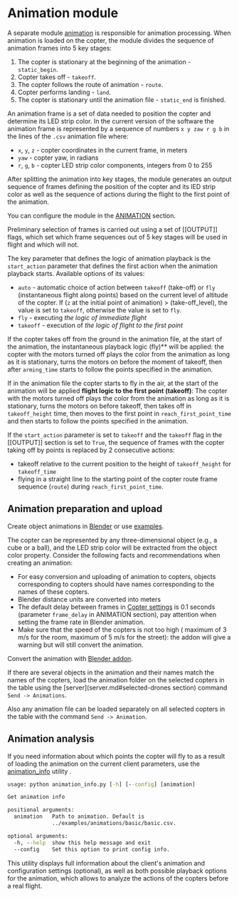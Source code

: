 # Animation module

A separate module [animation](../../drone/modules/animation.py) is responsible for animation processing. When animation is loaded on the copter, the module divides the sequence of animation frames into 5 key stages:

1. The copter is stationary at the beginning of the animation - `static_begin`.
2. Copter takes off - `takeoff`.
3. The copter follows the route of animation - `route`.
4. Copter performs landing - `land`.
5. The copter is stationary until the animation file - `static_end` is finished.

An animation frame is a set of data needed to position the copter and determine its LED strip color. In the current version of the software the animation frame is represented by a sequence of numbers `x y zaw r g b` in the lines of the `.csv` animation file where:

* `x`, `y`, `z` - copter coordinates in the current frame, in meters
* `yaw` - copter yaw, in radians
* `r`, `g`, `b` - сopter LED strip color components, integers from 0 to 255

After splitting the animation into key stages, the module generates an output sequence of frames defining the position of the copter and its lED strip color as well as the sequence of actions during the flight to the first point of the animation.

You can configure the module in the [ANIMATION](client.md#раздел-animation) section.

Preliminary selection of frames is carried out using a set of [[OUTPUT]] flags, which set which frame sequences out of 5 key stages will be used in flight and which will not.

The key parameter that defines the logic of animation playback is the `start_action` parameter that defines the first action when the animation playback starts. Available options of its values:

* `auto` - automatic choice of action between `takeoff` (take-off) or `fly` (instantaneous flight along points) based on the current level of altitude of the copter. If (`z` at the initial point of animation) > (take-off_level), the value is set to `takeoff`, otherwise the value is set to `fly`.
* `fly` - executing *the logic of immediate flight*
* `takeoff` - execution of *the logic of flight to the first point*

If the copter takes off from the ground in the animation file, at the start of the animation, the instantaneous playback logic (fly)** will be applied: the copter with the motors turned off plays the color from the animation as long as it is stationary, turns the motors on before the moment of takeoff, then after `arming_time` starts to follow the points specified in the animation.

 If in the animation file the copter starts to fly in the air, at the start of the animation will be applied **flight logic to the first point (takeoff)**: The copter with the motors turned off plays the color from the animation as long as it is stationary, turns the motors on before takeoff, then takes off in `takeoff_height` time, then moves to the first point in `reach_first_point_time` and then starts to follow the points specified in the animation.

If the `start_action` parameter is set to `takeoff` and the `takeoff` flag in the [[OUTPUT]] section is set to `True`, the sequence of frames with the copter taking off by points is replaced by 2 consecutive actions:

* takeoff relative to the current position to the height of `takeoff_height` for `takeoff_time`
* flying in a straight line to the starting point of the copter route frame sequence (`route`) during `reach_first_point_time`.

## Animation preparation and upload

Create object animations in [Blender](https://www.blender.org) or use [examples](.../../examples/animations).

The copter can be represented by any three-dimensional object (e.g., a cube or a ball), and the LED strip color will be extracted from the object color property. Consider the following facts and recommendations when creating an animation:

* For easy conversion and uploading of animation to copters, objects corresponding to copters should have names corresponding to the names of these copters.
* Blender distance units are converted into meters
* The default delay between frames in [Copter settings](.../../drone/config/spec/configspec_client.ini) is 0.1 seconds (parameter `frame_delay` in ANIMATION section), pay attention when setting the frame rate in Blender animation.
* Make sure that the speed of the copters is not too high ( maximum of 3 m/s for the room, maximum of 5 m/s for the street): the addon will give a warning but will still convert the animation.

Convert the animation with [Blender addon](blender-addon.md).

If there are several objects in the animation and their names match the names of the copters, load the animation folder on the selected copters in the table using the [server](server.md#selected-drones section) command `Send -> Animations`.

Also any animation file can be loaded separately on all selected copters in the table with the command `Send -> Animation`.

## Animation analysis

If you need information about which points the copter will fly to as a result of loading the animation on the current client parameters, use the [animation_info](../../tools/animation_info.py) utility .

```cmd
usage: python animation_info.py [-h] [--config] [animation]

Get animation info

positional arguments:
  animation   Path to animation. Default is
              ../examples/animations/basic/basic.csv.

optional arguments:
  -h, --help  show this help message and exit
  --config    Set this option to print config info.
```

This utility displays full information about the client's animation and configuration settings (optional), as well as both possible playback options for the animation, which allows to analyze the actions of the copters before a real flight.
